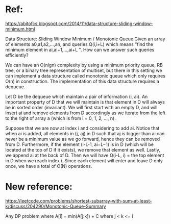 # Ref:
https://abitofcs.blogspot.com/2014/11/data-structure-sliding-window-minimum.html

Data Structure: Sliding Window Minimum / Monotonic Queue
Given an array of elements a0,a1,a2,…,an, and queries Q(i,i+L) which means "find the minimum element in ai,ai+1,…,ai+L ".
How can we answer such queries efficiently?

We can have an O(nlgn) complexity by using a minimum priority queue, RB tree, or a binary tree representation of multiset, 
but there in this setting we can implement a data structure called monotonic queue which only requires O(n) in construction.
The implementation of this data structure requires a dequeue.

Let D be the dequeue which maintain a pair of information (i, ai). 
An important property of D that we will maintain is that element in D will always be in sorted order (invariant). 
We will first start with an empty D, and will insert ai and remove elements from D accordingly as we iterate
from the left to the right of array a (which is from i = 0, 1, 2, ..., n).

Suppose that we are now at index i and considering to add ai. 
Notice that when ai is added, all elements in (j, aj) in D such that aj is bigger than ai can never be a minimum value as we go forward, 
hence they can be removed from D. Furthermore, if the element (i-L-1, ai−L−1) is in D (which will be located at the top of D if it exists),
we remove that element as well. Lastly, we append ai at the back of D. Then we will have Q(i-L, i) = the top element in D
when we reach index i. Since each element will enter and leave D only once, we have a total of O(N) operations. 


# New reference:
https://leetcode.com/problems/shortest-subarray-with-sum-at-least-k/discuss/204290/Monotonic-Queue-Summary

Any DP problem where A[i] = min(A[j:k]) + C where j < k <= i
